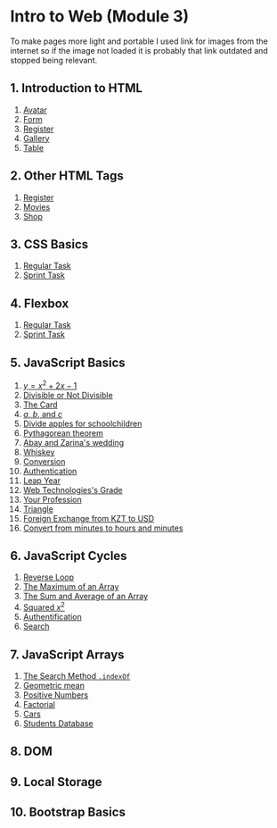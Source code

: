 # Intro to Web (Module 3)

To make pages more light and portable I used link for images from the internet so if the image not loaded it is probably that link outdated and stopped being relevant.

## 1. Introduction to HTML

1. [Avatar](https://github.com/Bayan2019/java_html/blob/main/01_html/1_avatar.html)
2. [Form](https://github.com/Bayan2019/java_html/blob/main/01_html/2_form.html)
3. [Register](https://github.com/Bayan2019/java_html/blob/main/01_html/3_register.html)
4. [Gallery](https://github.com/Bayan2019/java_html/blob/main/01_html/4_gallery.html)
5. [Table](https://github.com/Bayan2019/java_html/blob/main/01_html/4_table.html)

## 2. Other HTML Tags

1. [Register](https://github.com/Bayan2019/java_html/blob/main/02_html/1_register.html)
2. [Movies](https://github.com/Bayan2019/java_html/blob/main/02_html/2_movies.html)
3. [Shop](https://github.com/Bayan2019/java_html/blob/main/02_html/3_shop.html)

## 3. CSS Basics

1. [Regular Task](https://github.com/Bayan2019/java_html/tree/main/03_css/Task)
2. [Sprint Task](https://github.com/Bayan2019/java_html/tree/main/03_css/SprintTask)

## 4. Flexbox

1. [Regular Task](https://github.com/Bayan2019/java_html/tree/main/04_flexbox/Task)
2. [Sprint Task](https://github.com/Bayan2019/java_html/tree/main/04_flexbox/SprintTask)

## 5. JavaScript Basics

1. [$y=x^2+2x-1$](https://github.com/Bayan2019/java_html/blob/main/05_javascript/task01.html)
2. [Divisible or Not Divisible](https://github.com/Bayan2019/java_html/blob/main/05_javascript/task02.html)
3. [The Card](https://github.com/Bayan2019/java_html/blob/main/05_javascript/task03.html)
4. [$a$, $b$, and $c$](https://github.com/Bayan2019/java_html/blob/main/05_javascript/task04.html)
5. [Divide apples for schoolchildren](https://github.com/Bayan2019/java_html/blob/main/05_javascript/task05.html)
6. [Pythagorean theorem](https://github.com/Bayan2019/java_html/blob/main/05_javascript/task08.html)
7. [Abay and Zarina's wedding](https://github.com/Bayan2019/java_html/blob/main/05_javascript/task07.html)
8. [Whiskey](https://github.com/Bayan2019/java_html/blob/main/05_javascript/task08.html)
9. [Conversion](https://github.com/Bayan2019/java_html/blob/main/05_javascript/task09.html)
10. [Authentication](https://github.com/Bayan2019/java_html/blob/main/05_javascript/task10.html)
11. [Leap Year](https://github.com/Bayan2019/java_html/blob/main/05_javascript/task11.html)
12. [Web Technologies's Grade](https://github.com/Bayan2019/java_html/blob/main/05_javascript/task12.html)
13. [Your Profession](https://github.com/Bayan2019/java_html/blob/main/05_javascript/task13.html)
14. [Triangle](https://github.com/Bayan2019/java_html/blob/main/05_javascript/task14.html)
15. [Foreign Exchange from KZT to USD](https://github.com/Bayan2019/java_html/blob/main/05_javascript/task15.html)
16. [Convert from minutes to hours and minutes](https://github.com/Bayan2019/java_html/blob/main/05_javascript/task16.html)

## 6. JavaScript Cycles

1. [Reverse Loop](https://github.com/Bayan2019/java_html/blob/main/06_cycles/task1.html)
2. [The Maximum of an Array](https://github.com/Bayan2019/java_html/blob/main/06_cycles/task2.html)
3. [The Sum and Average of an Array](https://github.com/Bayan2019/java_html/blob/main/06_cycles/task3.html)
4. [Squared $x^2$](https://github.com/Bayan2019/java_html/blob/main/06_cycles/task4.html)
5. [Authentification](https://github.com/Bayan2019/java_html/blob/main/06_cycles/task5.html)
6. [Search](https://github.com/Bayan2019/java_html/blob/main/06_cycles/task6.html)

## 7. JavaScript Arrays

1. [The Search Method ```.indexOf```]()
2. [Geometric mean]()
3. [Positive Numbers]()
4. [Factorial]()
5. [Cars]()
6. [Students Database]()

## 8. DOM

## 9. Local Storage

## 10. Bootstrap Basics